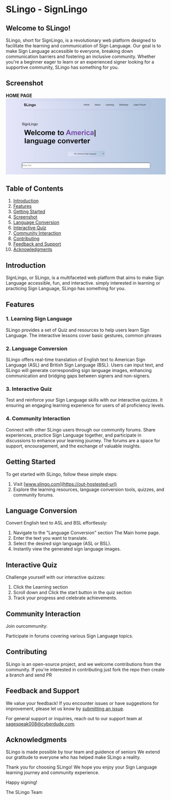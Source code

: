 # SLingo - SignLingo

## Welcome to SLingo!

SLingo, short for SignLingo, is a revolutionary web platform designed to facilitate the learning and communication of Sign Language. Our goal is to make Sign Language accessible to everyone, breaking down communication barriers and fostering an inclusive community. Whether you're a beginner eager to learn or an experienced signer looking for a supportive community, SLingo has something for you.

## Screenshot

**HOME PAGE**
![Screenshot](./images/home%20page%20htf.jpg)


## Table of Contents

1. [Introduction](#introduction)
2. [Features](#features)
3. [Getting Started](#getting-started)
4. [Screenshot](#screenshot)
5. [Language Conversion](#language-conversion)
6. [Interactive Quiz](#interactive-quiz)
7. [Community Interaction](#community-interaction)
8. [Contributing](#contributing)
9. [Feedback and Support](#feedback-and-support)
10. [Acknowledgments](#acknowledgments)

## Introduction

SignLingo, or SLingo, is a multifaceted web platform that aims to make Sign Language accessible, fun, and interactive. simply interested in learning or practicing Sign Language, SLingo has something for you.

## Features

### 1. **Learning Sign Language**

SLingo provides a  set of Quiz and resources to help users learn Sign Language. The interactive lessons cover basic gestures, common phrases

### 2. **Language Conversion**

SLingo offers real-time translation of English text to American Sign Language (ASL) and British Sign Language (BSL). Users can input text, and SLingo will generate corresponding sign language images, enhancing communication and bridging gaps between signers and non-signers.

### 3. **Interactive Quiz**

Test and reinforce your Sign Language skills with our interactive quizzes. It ensuring an engaging learning experience for users of all proficiency levels.

### 4. **Community Interaction**

Connect with other SLingo users through our community forums. Share experiences, practice Sign Language together, and participate in discussions to enhance your learning journey. The forums are a space for support, encouragement, and the exchange of valuable insights.

## Getting Started

To get started with SLingo, follow these simple steps:

1. Visit [www.slingo.com](https://out-hostested-url)
2. Explore the learning resources, language conversion tools, quizzes, and community forums.


## Language Conversion

Convert English text to ASL and BSL effortlessly:

1. Navigate to the "Language Conversion" section The Main home page.
2. Enter the text you want to translate.
3. Select the desired sign language (ASL or BSL).
4. Instantly view the generated sign language images.

## Interactive Quiz

Challenge yourself with our interactive quizzes:

1. Click the Learning section 
2. Scroll down and Click the start button in the quiz section
3. Track your progress and celebrate achievements.

## Community Interaction

Join ourcommunity:

Participate in forums covering various Sign Language topics. 


## Contributing

SLingo is an open-source project, and we welcome contributions from the community. If you're interested in contributing just fork the repo then create a branch and send PR

## Feedback and Support

We value your feedback! If you encounter issues or have suggestions for improvement, please let us know by [submitting an issue](https://github.com/slingo/slingo/issues).

For general support or inquiries, reach out to our support team at sagespeak008@cyberdude.com.

## Acknowledgments

SLingo is made possible by tour team and guidence of seniors We extend our gratitude to everyone who has helped make SLingo a reality.

Thank you for choosing SLingo! We hope you enjoy your Sign Language learning journey and community experience.

Happy signing!

The SLingo Team